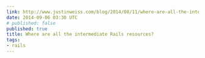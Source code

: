 ```yaml
---
link: http://www.justinweiss.com/blog/2014/08/11/where-are-all-the-intermediate-rails-resources/
date: 2014-09-06 03:30 UTC
# published: false
published: true
title: Where are all the intermediate Rails resources?
tags:
- rails
---
```



